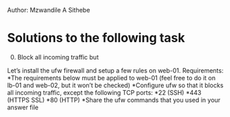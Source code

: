 Author: Mzwandile A Sithebe

# Solutions to the following task

0. Block all incoming traffic but

Let’s install the ufw firewall and setup a few rules on web-01.
Requirements:
	*The requirements below must be applied to web-01 (feel free to do it on lb-01 and web-02, but it won’t be checked)
	*Configure ufw so that it blocks all incoming traffic, except the following TCP ports:
		*22 (SSH)
		*443 (HTTPS SSL)
		*80 (HTTP)
	*Share the ufw commands that you used in your answer file
